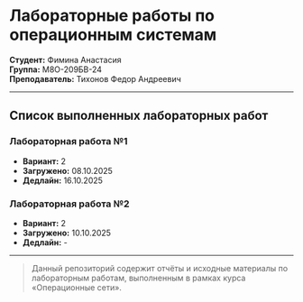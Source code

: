 # Лабораторные работы по операционным системам

**Студент:** Фимина Анастасия  
**Группа:** М8О-209БВ-24  
**Преподаватель:** Тихонов Федор Андреевич

---

## Список выполненных лабораторных работ

### Лабораторная работа №1  
- **Вариант:** 2
- **Загружено:** 08.10.2025
- **Дедлайн:** 16.10.2025  

### Лабораторная работа №2  
- **Вариант:** 2
- **Загружено:** 10.10.2025
- **Дедлайн:** - 

---

> Данный репозиторий содержит отчёты и исходные материалы по лабораторным работам, выполненным в рамках курса «Операционные сети».
